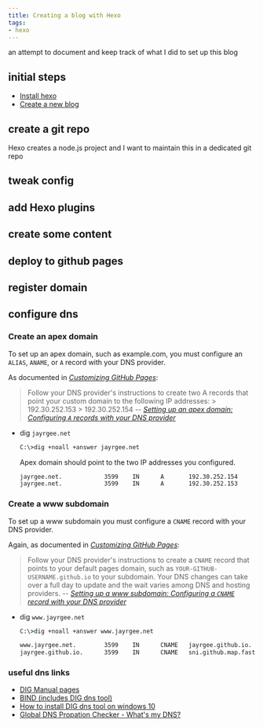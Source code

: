 ```yaml
---
title: Creating a blog with Hexo
tags:
- hexo
---
```


an attempt to document and keep track of what I did to set up this blog

## initial steps

* [Install hexo](https://hexo.io/docs/index.html#Installation)
* [Create a new blog](https://hexo.io/docs/setup.html)

## create a git repo

Hexo creates a node.js project and I want to maintain this in a dedicated git repo

## tweak config

## add Hexo plugins

## create some content

## deploy to github pages

## register domain

## configure dns

### Create an apex domain

To set up an apex domain, such as example.com, you must configure an `ALIAS`, `ANAME`, or `A` record with your DNS provider.

As documented in [_Customizing GitHub Pages_][customizing-github-pages]:

> Follow your DNS provider's instructions to create two A records that point your custom domain to the following IP addresses:
> \> 192.30.252.153
> \> 192.30.252.154
> <cite>-- [Setting up an apex domain: Configuring `A` records with your DNS provider](https://help.github.com/articles/setting-up-an-apex-domain/#configuring-a-records-with-your-dns-provider)</cite>

* dig `jayrgee.net`

  ```cmd
  C:\>dig +noall +answer jayrgee.net
  ```

  Apex domain should point to the two IP addresses you configured.

  ```cmd
  jayrgee.net.            3599    IN      A       192.30.252.154
  jayrgee.net.            3599    IN      A       192.30.252.153
  ```

### Create a www subdomain

To set up a www subdomain you must configure a `CNAME` record with your DNS provider.

Again, as documented in [_Customizing GitHub Pages_][customizing-github-pages]:

> Follow your DNS provider's instructions to create a `CNAME` record that points to your default pages domain, such as `YOUR-GITHUB-USERNAME.github.io` to your subdomain.
> Your DNS changes can take over a full day to update and the wait varies among DNS and hosting providers.
> <cite>-- [Setting up a www subdomain: Configuring a `CNAME` record with your DNS provider](https://help.github.com/articles/setting-up-a-www-subdomain/#configuring-a-cname-record-with-your-dns-provider)</cite>

* dig `www.jayrgee.net`

  ```cmd
  C:\>dig +noall +answer www.jayrgee.net
  ```

  ```cmd
  www.jayrgee.net.        3599    IN      CNAME   jayrgee.github.io.
  jayrgee.github.io.      3599    IN      CNAME   sni.github.map.fastly.net.
  ```

### useful dns links

* [DIG Manual pages](ftp://ftp.isc.org/isc/bind9/9.12.0/doc/arm/man.dig.html)
* [BIND (includes DIG dns tool)](https://www.isc.org/downloads/bind/)
* [How to install DIG dns tool on windows 10](http://nil.uniza.sk/linux-howto/how-install-dig-dns-tool-windows-10)
* [Global DNS Propation Checker - What's my DNS?](https://www.whatsmydns.net/)

[customizing-github-pages]: https://help.github.com/categories/customizing-github-pages/

